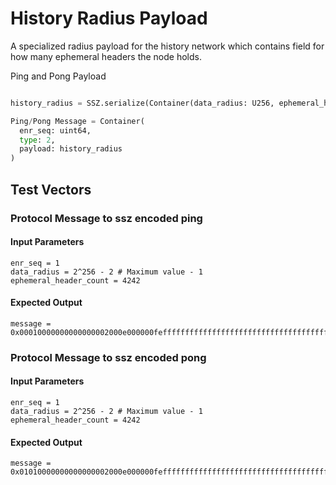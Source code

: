 # History Radius Payload

A specialized radius payload for the history network which contains field for how many ephemeral headers the node holds.

Ping and Pong Payload
```python

history_radius = SSZ.serialize(Container(data_radius: U256, ephemeral_header_count=U16))

Ping/Pong Message = Container(
  enr_seq: uint64,    
  type: 2,
  payload: history_radius
)
```

## Test Vectors

### Protocol Message to ssz encoded ping

#### Input Parameters
```
enr_seq = 1
data_radius = 2^256 - 2 # Maximum value - 1
ephemeral_header_count = 4242
```

#### Expected Output
```
message = 0x00010000000000000002000e000000feffffffffffffffffffffffffffffffffffffffffffffffffffffffffffffff9210
```

### Protocol Message to ssz encoded pong

#### Input Parameters
```
enr_seq = 1
data_radius = 2^256 - 2 # Maximum value - 1
ephemeral_header_count = 4242
```

#### Expected Output
```
message = 0x01010000000000000002000e000000feffffffffffffffffffffffffffffffffffffffffffffffffffffffffffffff9210
```
